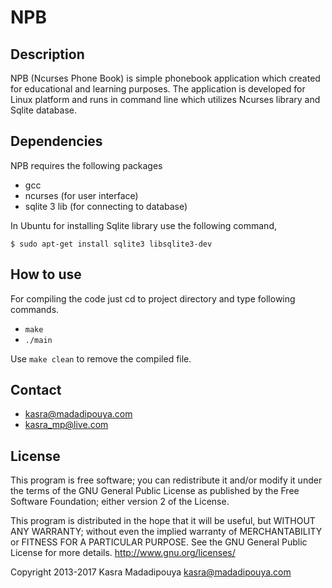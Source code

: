NPB
===

## Description
NPB (Ncurses Phone Book) is simple phonebook application which created for educational and learning purposes.
The application is developed for Linux platform and runs in command line which utilizes Ncurses library and Sqlite database.

## Dependencies
NPB requires the following packages
* gcc
* ncurses (for user interface)
* sqlite 3 lib (for connecting to database)

In Ubuntu for installing Sqlite library use the following command,
```
$ sudo apt-get install sqlite3 libsqlite3-dev
```

## How to use
For compiling the code just cd to project directory and type following commands.
* `make`
* `./main`

Use `make clean` to remove the compiled file.

## Contact
* kasra@madadipouya.com  
* kasra_mp@live.com  

## License
This program is free software; you can redistribute it and/or modify
it under the terms of the GNU General Public License as published by
the Free Software Foundation; either version 2 of the License.  

This program is distributed in the hope that it will be useful,
but WITHOUT ANY WARRANTY; without even the implied warranty of
MERCHANTABILITY or FITNESS FOR A PARTICULAR PURPOSE.  See the
GNU General Public License for more details. <http://www.gnu.org/licenses/>

Copyright 2013-2017 Kasra Madadipouya <kasra@madadipouya.com>
 
